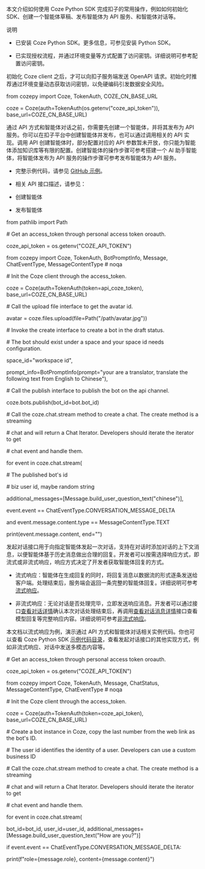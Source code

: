 本文介绍如何使用 Coze Python SDK 完成扣子的常用操作，例如如何初始化 SDK、创建一个智能体草稿、发布智能体为 API 服务、和智能体对话等。

说明

-   已安装 Coze Python SDK。更多信息，可参见安装 Python SDK。

-   已实现授权流程，并通过环境变量等方式配置了访问密钥。详细说明可参考配置访问密钥。



初始化 Coze client 之后，才可以向扣子服务端发送 OpenAPI 请求。初始化时推荐通过环境变量动态获取访问密钥，以免硬编码引发数据安全风险。



from cozepy import Coze, TokenAuth, COZE\_CN\_BASE\_URL

coze = Coze(auth=TokenAuth(os.getenv("coze\_api\_token")), base\_url=COZE\_CN\_BASE\_URL)



通过 API 方式和智能体对话之前，你需要先创建一个智能体，并将其发布为 API 服务。你可以在扣子平台中创建智能体并发布，也可以通过调用相关的 API 实现。调用 API 创建智能体时，部分配置对应的 API 参数暂未开放，你只能为智能体添加知识库等有限的配置。创建智能体的操作步骤可参考搭建一个 AI 助手智能体，将智能体发布为 API 服务的操作步骤可参考发布智能体为 API 服务。

-   完整示例代码，请参见 [GitHub 示例](https://github.com/coze-dev/coze-py/blob/main/examples/bot_publish.py)。

-   相关 API 接口描述，请参见：

-   创建智能体

-   发布智能体



from pathlib import Path

\# Get an access\_token through personal access token oroauth.

coze\_api\_token = os.getenv("COZE\_API\_TOKEN")

from cozepy import Coze, TokenAuth, BotPromptInfo, Message, ChatEventType, MessageContentType \# noqa

\# Init the Coze client through the access\_token.

coze = Coze(auth=TokenAuth(token=api\_coze\_token), base\_url=COZE\_CN\_BASE\_URL)

\# Call the upload file interface to get the avatar id.

avatar = coze.files.upload(file=Path("/path/avatar.jpg"))

\# Invoke the create interface to create a bot in the draft status.

\# The bot should exist under a space and your space id needs configuration.

space\_id="workspace id",

prompt\_info=BotPromptInfo(prompt="your are a translator, translate the following text from English to Chinese"),

\# Call the publish interface to publish the bot on the api channel.

coze.bots.publish(bot\_id=bot.bot\_id)

\# Call the coze.chat.stream method to create a chat. The create method is a streaming

\# chat and will return a Chat Iterator. Developers should iterate the iterator to get

\# chat event and handle them.

for event in coze.chat.stream(

\# The published bot's id

\# biz user id, maybe random string

additional\_messages=\[Message.build\_user\_question\_text("chinese")\],

event.event == ChatEventType.CONVERSATION\_MESSAGE\_DELTA

and event.message.content.type == MessageContentType.TEXT

print(event.message.content, end="")



发起对话接口用于向指定智能体发起一次对话，支持在对话时添加对话的上下文消息，以便智能体基于历史消息做出合理的回复。开发者可以按需选择响应方式，即流式或非流式响应，响应方式决定了开发者获取智能体回复的方式。

-   流式响应：智能体在生成回复的同时，将回复消息以数据流的形式逐条发送给客户端。处理结束后，服务端会返回一条完整的智能体回复。详细说明可参考[流式响应](https://www.coze.cn/docs/developer_guides/chat_v3#AJThpr1GJe)。 

-   非流式响应：无论对话是否处理完毕，立即发送响应消息。开发者可以通过接口[查看对话详情](https://www.coze.cn/docs/developer_guides/retrieve_chat)确认本次对话处理结束后，再调用[查看对话消息详情](https://www.coze.cn/docs/developer_guides/list_chat_messages)接口查看模型回复等完整响应内容。详细说明可参考[非流式响应](https://www.coze.cn/docs/developer_guides/chat_v3#337f3d53)。

本文档以流式响应为例，演示通过 API 方式和智能体对话相关实例代码。你也可以查看 Coze Python SDK [示例代码目录](https://github.com/coze-dev/coze-py/tree/main/examples)，查看发起对话接口的其他实现方式，例如非流式响应、对话中发送多模态内容等。



\# Get an access\_token through personal access token oroauth.

coze\_api\_token = os.getenv("COZE\_API\_TOKEN")

from cozepy import Coze, TokenAuth, Message, ChatStatus, MessageContentType, ChatEventType \# noqa

\# Init the Coze client through the access\_token.

coze = Coze(auth=TokenAuth(token=coze\_api\_token), base\_url=COZE\_CN\_BASE\_URL)

\# Create a bot instance in Coze, copy the last number from the web link as the bot's ID.

\# The user id identifies the identity of a user. Developers can use a custom business ID

\# Call the coze.chat.stream method to create a chat. The create method is a streaming

\# chat and will return a Chat Iterator. Developers should iterate the iterator to get

\# chat event and handle them.

for event in coze.chat.stream(

bot\_id=bot\_id, user\_id=user\_id, additional\_messages=\[Message.build\_user\_question\_text("How are you?")\]

if event.event == ChatEventType.CONVERSATION\_MESSAGE\_DELTA:

print(f"role={message.role}, content={message.content}")

